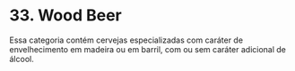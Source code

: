 # 33. Wood Beer

Essa categoria contém cervejas especializadas com caráter de envelhecimento em madeira ou em barril, com ou sem caráter adicional de álcool.
